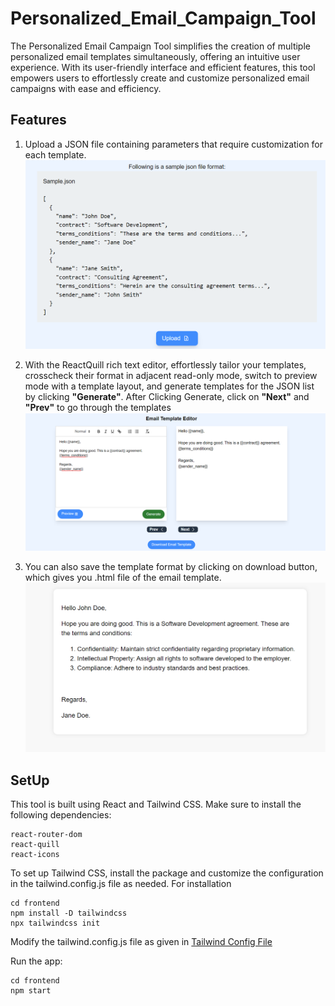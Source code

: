 # Personalized_Email_Campaign_Tool
The Personalized Email Campaign Tool simplifies the creation of multiple personalized email templates simultaneously, offering an intuitive user experience. With its user-friendly interface and efficient features, this tool empowers users to effortlessly create and customize personalized email campaigns with ease and efficiency.

## Features
1. Upload a JSON file containing parameters that require customization for each template.
![Alt Text](frontend/public/assets/uploadScreen.png)

2. With the ReactQuill rich text editor, effortlessly tailor your templates, crosscheck their format in adjacent read-only mode, switch to preview mode with a template layout, and generate templates for the JSON list by clicking **"Generate"**. After Clicking Generate, click on **"Next"** and **"Prev"** to go through the templates
![Alt Text](frontend/public/assets/Editor.png)

3. You can also save the template format by clicking on download button, which gives you .html file of the email template.
![Alt Text](frontend/public/assets/Email_Template.png)

## SetUp
This tool is built using React and Tailwind CSS.
Make sure to install the following dependencies:
```
react-router-dom
react-quill
react-icons

```
To set up Tailwind CSS, install the package and customize the configuration in the tailwind.config.js file as needed.
For installation
```
cd frontend
npm install -D tailwindcss
npx tailwindcss init
```
Modify the tailwind.config.js file as given in [Tailwind Config File](frontend/tailwind.config.js) 

Run the app:
```
cd frontend
npm start
```


